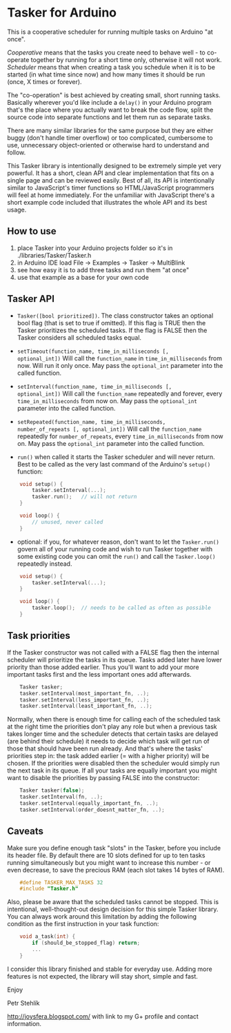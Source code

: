 Tasker for Arduino
==================

This is a cooperative scheduler for running multiple tasks on Arduino "at once".

*Cooperative* means that the tasks you create need to behave well -
to co-operate together by running for a short time only, otherwise it will not work.
*Scheduler* means that when creating a task you schedule when it is to be
started (in what time since now) and how many times it should be run
(once, X times or forever).

The "co-operation" is best achieved by creating small, short running tasks.
Basically wherever you'd like include a <code>delay()</code> in your Arduino program
that's the place where you actually want to break the code flow, split
the source code into separate functions and let them run as separate tasks.

There are many similar libraries for the same purpose but they are either
buggy (don't handle timer overflow) or too complicated, cumbersome to use,
unnecessary object-oriented or otherwise hard to understand and follow.

This Tasker library is intentionally designed to be extremely simple
yet very powerful. It has a short, clean API and clear implementation that fits
on a single page and can be reviewed easily.
Best of all, its API is intentionally similar to JavaScript's timer
functions so HTML/JavaScript programmers will feel at home immediately.
For the unfamiliar with JavaScript there's a short example code included that
illustrates the whole API and its best usage.

How to use
----------

1. place Tasker into your Arduino projects folder so it's in ./libraries/Tasker/Tasker.h
2. in Arduino IDE load File -> Examples -> Tasker -> MultiBlink
3. see how easy it is to add three tasks and run them "at once"
4. use that example as a base for your own code

Tasker API
----------

* <code>Tasker([bool prioritized])</code>. The class constructor takes
  an optional bool flag (that is set to true if omitted). If this flag
  is TRUE then the Tasker prioritizes the scheduled tasks. If the flag
  is FALSE then the Tasker considers all scheduled tasks equal.

* <code>setTimeout(function_name, time_in_milliseconds [, optional_int])</code>
  Will call the <code>function_name</code> in <code>time_in_milliseconds</code> from now.
  Will run it only once. May pass the <code>optional_int</code> parameter into the called function.

* <code>setInterval(function_name, time_in_milliseconds [, optional_int])</code>
  Will call the <code>function_name</code> repeatedly and forever, every
  <code>time_in_milliseconds</code> from now on.
  May pass the <code>optional_int</code> parameter into the called function.

* <code>setRepeated(function_name, time_in_milliseconds, number_of_repeats [, optional_int])</code>
  Will call the <code>function_name</code> repeatedly for <code>number_of_repeats</code>,
  every <code>time_in_milliseconds</code> from now on.
  May pass the <code>optional_int</code> parameter into the called function.

* <code>run()</code> when called it starts the Tasker scheduler and will never return.
  Best to be called as the very last command of the Arduino's <code>setup()</code> function:

```cpp
	void setup() {
		tasker.setInterval(...);
		tasker.run();	// will not return
	}

	void loop() {
		// unused, never called
	}
```

* optional: if you, for whatever reason, don't want to let the <code>Tasker.run()</code>
  govern all of your running code and wish to run Tasker together with some
  existing code you can omit the <code>run()</code> and call the <code>Tasker.loop()</code>
  repeatedly instead.

```cpp
	void setup() {
		tasker.setInterval(...);
	}

	void loop() {
		tasker.loop();	// needs to be called as often as possible
	}
```

Task priorities
---------------
If the Tasker constructor was not called with a FALSE flag then the internal
scheduler will prioritize the tasks in its queue. Tasks added later have lower
priority than those added earlier. Thus you'll want to add your more
important tasks first and the less important ones add afterwards.

```cpp
	Tasker tasker;
	tasker.setInterval(most_important_fn, ..);
	tasker.setInterval(less_important_fn, ..);
	tasker.setInterval(least_important_fn, ..);
```

Normally, when there is enough time for calling each of the scheduled task
at the right time the priorities don't play any role but when a previous task takes
longer time and the scheduler detects that certain tasks are delayed
(are behind their schedule) it needs to decide which task will get run of those
that should have been run already. And that's where the tasks' priorities step
in: the task added earlier (= with a higher priority) will be chosen.
If the priorities were disabled then the scheduler would simply run the next task
in its queue. If all your tasks are equally important you might want to disable
the priorities by passing FALSE into the constructor:

```cpp
	Tasker tasker(false);
	tasker.setInterval(fn, ..);
	tasker.setInterval(equally_important_fn, ..);
	tasker.setInterval(order_doesnt_matter_fn, ..);
```

Caveats
-------
Make sure you define enough task "slots" in the Tasker, before you include its
header file. By default there are 10 slots defined for up to ten tasks running
simultaneously but you might want to increase this number - or even decrease, to
save the precious RAM (each slot takes 14 bytes of RAM).

```cpp
	#define TASKER_MAX_TASKS 32
	#include "Tasker.h"
```

Also, please be aware that the scheduled tasks cannot be stopped. This is
intentional, well-thought-out design decision for this simple Tasker library.
You can always work around this limitation by adding the following condition
as the first instruction in your task function:

```cpp
	void a_task(int) {
		if (should_be_stopped_flag) return;
		...
	}
```

I consider this library finished and stable for everyday use. Adding more features
is not expected, the library will stay short, simple and fast.

Enjoy

Petr Stehlík

http://joysfera.blogspot.com/ with link to my G+ profile and contact information.
